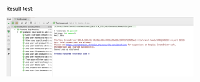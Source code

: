 Result test:

![alt text](https://github.com/kaktushijau23/alami/blob/main/Screen%20Shot%202022-09-17%20at%2014.49.07.png?raw=true)
